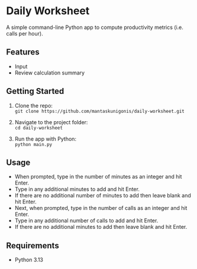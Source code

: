 # Daily Worksheet

A simple command-line Python app to compute productivity metrics (i.e. calls per hour).

## Features

- Input
- Review calculation summary

## Getting Started

1. Clone the repo:  
   `git clone https://github.com/mantaskunigonis/daily-worksheet.git`

2. Navigate to the project folder:  
   `cd daily-worksheet`

3. Run the app with Python:  
   `python main.py`

## Usage

- When prompted, type in the number of minutes as an integer and hit Enter.
- Type in any additional minutes to add and hit Enter.
- If there are no additional number of minutes to add then leave blank and hit Enter.
- Next, when prompted, type in the number of calls as an integer and hit Enter.
- Type in any additional number of calls to add and hit Enter.
- If there are no additional minutes to add then leave blank and hit Enter.

## Requirements

- Python 3.13
